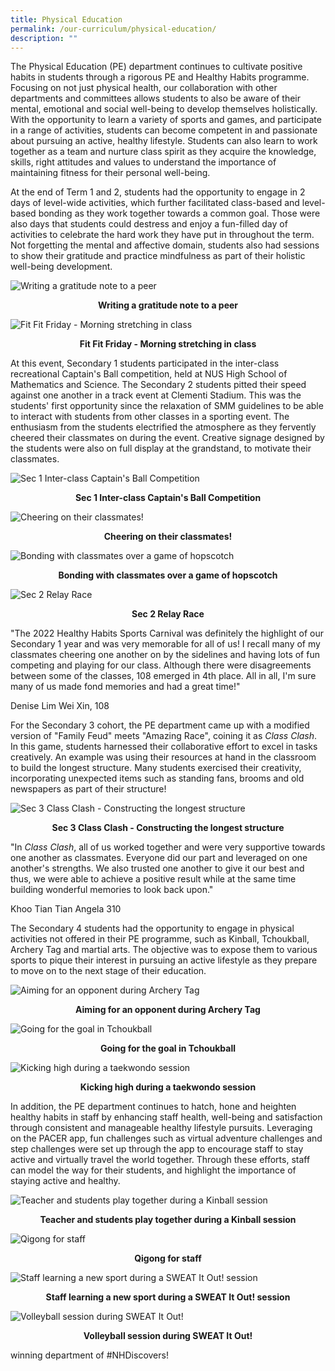 ```yaml
---
title: Physical Education
permalink: /our-curriculum/physical-education/
description: ""
---
```

The Physical Education (PE) department continues to cultivate positive habits in students through a rigorous PE and Healthy Habits programme. Focusing on not just physical health, our collaboration with other departments and committees allows students to also be aware of their mental, emotional and social well-being to develop themselves holistically. With the opportunity to learn a variety of sports and games, and participate in a range of activities, students can become competent in and passionate about pursuing an active, healthy lifestyle. Students can also learn to work together as a team and nurture class spirit as they acquire the knowledge, skills, right attitudes and values to understand the importance of maintaining fitness for their personal well-being.

At the end of Term 1 and 2, students had the opportunity to engage in 2 days of level-wide activities, which further facilitated class-based and level-based bonding as they work together towards a common goal. Those were also days that students could destress and enjoy a fun-filled day of activities to celebrate the hard work they have put in throughout the term. Not forgetting the mental and affective domain, students also had sessions to show their gratitude and practice mindfulness as part of their holistic well-being development.
 
 ![Writing a gratitude note to a peer](/images/Writing%20a%20gratitude%20note%20to%20a%20peer.jpg)
 
 <p style="text-align: center"><strong>Writing a gratitude note to a peer</strong></p>
 
 ![Fit Fit Friday - Morning stretching in class](/images/Fit%20Fit%20Friday%20-%20Morning%20stretching%20in%20class.jpg)
 
  <p style="text-align: center"><strong>Fit Fit Friday - Morning stretching in class</strong></p>
 
At this event, Secondary 1 students participated in the inter-class recreational Captain's Ball competition, held at NUS High School of Mathematics and Science. The Secondary 2 students pitted their speed against one another in a track event at Clementi Stadium. This was the students' first opportunity since the relaxation of SMM guidelines to be able to interact with students from other classes in a sporting event. The enthusiasm from the students electrified the atmosphere as they fervently cheered their classmates on during the event. Creative signage designed by the students were also on full display at the grandstand, to motivate their classmates.
 
 ![Sec 1 Inter-class Captain's Ball Competition](/images/Sec%201%20Inter-class%20Captain_s%20Ball%20Competition.jpg)
 
 <p style="text-align: center"><strong>Sec 1 Inter-class Captain's Ball Competition</strong></p>
 
 ![Cheering on their classmates!](/images/Cheering%20on%20their%20classmates!.jpg)
 
 <p style="text-align: center"><strong>Cheering on their classmates!</strong></p>
 
 ![Bonding with classmates over a game of hopscotch](/images/Bonding%20with%20classmates%20over%20a%20game%20of%20hopscotch.jpg)
 
 <p style="text-align: center"><strong>Bonding with classmates over a game of hopscotch</strong></p>
 
 ![Sec 2 Relay Race](/images/Sec%202%20Relay%20Race.jpg)
 
  <p style="text-align: center"><strong>Sec 2 Relay Race</strong></p>
	
 
 "The 2022 Healthy Habits Sports Carnival was definitely the highlight of our Secondary 1 year and was very memorable for all of us! I recall many of my classmates cheering one another on by the sidelines and having lots of fun competing and playing for our class. Although there were disagreements between some of the classes, 108 emerged in 4th place. All in all, I'm sure many of us made fond memories and had a great time!"
 
 Denise Lim Wei Xin, 108
 
 For the Secondary 3 cohort, the PE department came up with a modified version of "Family Feud" meets "Amazing Race", coining it as *Class Clash*. In this game, students harnessed their collaborative effort to excel in tasks creatively. An example was using their resources at hand in the classroom to build the longest structure. Many students exercised their creativity, incorporating unexpected items such as standing fans, brooms and old newspapers as part of their structure!
 
 ![Sec 3 Class Clash - Constructing the longest structure](/images/Sec%203%20Class%20Clash%20-%20Constructing%20the%20longest%20structure.jpg)
 
 <p style="text-align: center"><strong>Sec 3 Class Clash - Constructing the longest structure</strong></p>
 
"In *Class Clash*, all of us worked together and were very supportive towards one another as classmates. Everyone did our part and leveraged on one another's strengths. We also trusted one another to give it our best and thus, we were able to achieve a positive result while at the same time building wonderful memories to look back upon." 

Khoo Tian Tian Angela 310

The Secondary 4 students had the opportunity to engage in physical activities not offered in their PE programme, such as Kinball, Tchoukball, Archery Tag and martial arts. The objective was to expose them to various sports to pique their interest in pursuing an active lifestyle as they prepare to move on to the next stage of their education.

![Aiming for an opponent during Archery Tag](/images/Aiming%20for%20an%20opponent%20during%20Archery%20Tag.jpg)

 <p style="text-align: center"><strong>Aiming for an opponent during Archery Tag</strong></p>
 
 ![Going for the goal in Tchoukball](/images/Going%20for%20the%20goal%20in%20Tchoukball.jpg)
 
  <p style="text-align: center"><strong>Going for the goal in Tchoukball</strong></p>
	
![Kicking high during a taekwondo session](/images/Kicking%20high%20during%20a%20taekwondo%20session.jpg)
	
<p style="text-align: center"><strong>Kicking high during a taekwondo session</strong></p>

In addition, the PE department continues to hatch, hone and heighten healthy habits in staff by enhancing staff health, well-being and satisfaction through consistent and manageable healthy lifestyle pursuits. Leveraging on the PACER app, fun challenges such as virtual adventure challenges and step challenges were set up through the app to encourage staff to stay active and virtually travel the world together. Through these efforts, staff can model the way for their students, and highlight the importance of staying active and healthy.

![Teacher and students play together during a Kinball session](/images/Teacher%20and%20students%20play%20together%20during%20a%20Kinball%20session.jpg)

  <p style="text-align: center"><strong>Teacher and students play together during a Kinball session</strong></p>

![Qigong for staff](/images/Qigong%20for%20staff.jpg)

  <p style="text-align: center"><strong>Qigong for staff</strong></p>
	
![Staff learning a new sport during a SWEAT It Out! session](/images/Staff%20learning%20a%20new%20sport%20during%20a%20SWEAT%20It%20Out!%20session.jpg)

  <p style="text-align: center"><strong>Staff learning a new sport during a SWEAT It Out! session</strong></p>

![Volleyball session during SWEAT It Out!](/images/Volleyball%20session%20during%20SWEAT%20It%20Out!.jpg)

   <p style="text-align: center"><strong>Volleyball session during SWEAT It Out!</strong></p>
	 
	 
	 
winning department of #NHDiscovers!</strong></p>